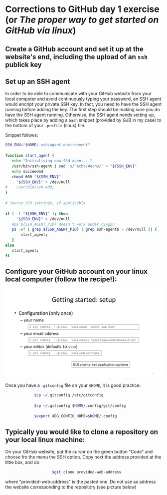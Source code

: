 
# Corrections to GitHub day 1 exercise (or *The proper way to get started on GitHub via linux*)

## Create a GitHub account and set it up at the website's end, including the upload of an `ssh` publick key

## Set up an SSH agent

In order to be able to communicate with your GitHub website from your local computer and avoid continuously typing your password, an SSH agent would encript your private SSH key. In fact, you need to have the SSH agent running before adding the key. The first step should be making sure you do have the SSH agent running. Otherwise, the SSH agent needs setting up, which takes place by adding a 
`bash` snippet (provided by GJB in my case) to the bottom of your `.profile` (linux) file.

Snippet follows:
 ```bash
SSH_ENV="$HOME/.ssh/agent-environment"

function start_agent {
    echo "Initialising new SSH agent..."
    /usr/bin/ssh-agent | sed 's/^echo/#echo/' > "${SSH_ENV}"
    echo succeeded
    chmod 600 "${SSH_ENV}"
    . "${SSH_ENV}" > /dev/null
#    /usr/bin/ssh-add;
}

# Source SSH settings, if applicable

if [ -f "${SSH_ENV}" ]; then
    . "${SSH_ENV}" > /dev/null
    #ps ${SSH_AGENT_PID} doesn't work under cywgin
    ps -ef | grep ${SSH_AGENT_PID} | grep ssh-agent$ > /dev/null || {
        start_agent;
    }
else
    start_agent;
fi 
 ```

## Configure your GitHub account on your linux local computer (follow the recipe!):

   ![](page19.png)

   Once you have a `.gitconfig` file on your `$HOME`, it is good practice:
   ```bash
                $cp ~/.gitconfig /etc/gitconfig

                $cp ~/.gitconfig $HOME/.config/git/config
 
                $export XDG_CONFIG_HOME=$HOME/.config
   ```

## Typically you would like to clone a repository on your local linux machine:

On your GitHub website, put the cursor on the green button "Code" and choose fro the menu the SSH option. Copy next the address provided at the little box, and do
```bash
                     $git clone provided-web-address
```
where "provided-web-address" is the pasted one. Do not use as address the website corresponding to the repository (see picture below)
